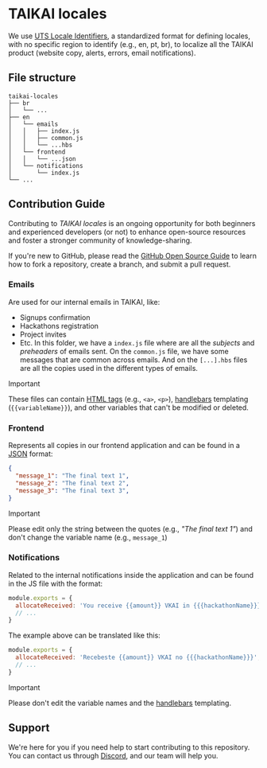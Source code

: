 # TAIKAI locales

We use [UTS Locale Identifiers](https://www.unicode.org/reports/tr35/tr35-59/tr35.html#Identifiers), a standardized format for defining locales, with no specific region to identify (e.g., en, pt, br), to localize all the TAIKAI product (website copy, alerts, errors, email notifications).

## File structure

```
taikai-locales
├── br
│   └── ...
├── en
│   └── emails
│   │   ├── index.js
│   │   ├── common.js
│   │   └── ...hbs
│   └── frontend
│   │   └── ...json
│   └── notifications
│       └── index.js
└── ...
```

## Contribution Guide

Contributing to _TAIKAI locales_ is an ongoing opportunity for both beginners and experienced developers (or not) to enhance open-source resources and foster a stronger community of knowledge-sharing.

If you're new to GitHub, please read the [GitHub Open Source Guide](https://opensource.guide/how-to-contribute/#opening-a-pull-request) to learn how to fork a repository, create a branch, and submit a pull request.

### Emails

Are used for our internal emails in TAIKAI, like:

- Signups confirmation
- Hackathons registration
- Project invites
- Etc.
  In this folder, we have a `index.js` file where are all the _subjects_ and _preheaders_ of emails sent. On the `common.js` file, we have some messages that are common across emails. And on the `[...].hbs` files are all the copies used in the different types of emails.

> [!IMPORTANT]
> These files can contain [HTML tags](https://developer.mozilla.org/en-US/docs/Web/HTML/Element) (e.g., `<a>`, `<p>`), [handlebars](https://developer.mozilla.org/en-US/docs/Learn/Tools_and_testing/Client-side_JavaScript_frameworks/Main_features#handlebars) templating (`{{variableName}}`), and other variables that can't be modified or deleted.

### Frontend

Represents all copies in our frontend application and can be found in a [JSON](https://developer.mozilla.org/en-US/docs/Learn/JavaScript/Objects/JSON) format:

```json
{
  "message_1": "The final text 1",
  "message_2": "The final text 2",
  "message_3": "The final text 3",
}
```

> [!IMPORTANT]
> Please edit only the string between the quotes (e.g., _"The final text 1"_) and don't change the variable name (e.g., `message_1`)

### Notifications

Related to the internal notifications inside the application and can be found in the JS file with the format:

```js
module.exports = {
  allocateReceived: 'You receive {{amount}} VKAI in {{{hackathonName}}}',
  // ...
}
```

The example above can be translated like this:

```js
module.exports = {
  allocateReceived: 'Recebeste {{amount}} VKAI no {{{hackathonName}}}',
  // ...
}
```

> [!IMPORTANT]
> Please don't edit the variable names and the [handlebars](https://developer.mozilla.org/en-US/docs/Learn/Tools_and_testing/Client-side_JavaScript_frameworks/Main_features#handlebars) templating.

## Support

We're here for you if you need help to start contributing to this repository. You can contact us through [Discord](https://discord.gg/layerx), and our team will help you.

